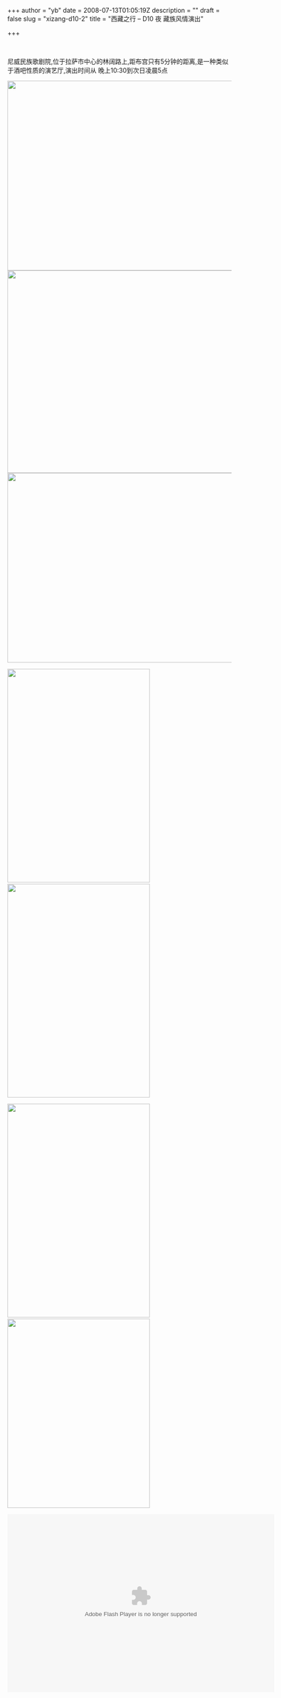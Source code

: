 +++
author = "yb"
date = 2008-07-13T01:05:19Z
description = ""
draft = false
slug = "xizang-d10-2"
title = "西藏之行 &ndash; D10 夜 藏族风情演出"

+++


&nbsp;

尼威民族歌剧院,位于拉萨市中心的林阔路上,距布宫只有5分钟的距离,是一种类似于酒吧性质的演艺厅,演出时间从
晚上10:30到次日凌晨5点

<img src="http://lh3.ggpht.com/yongbin.guo/SHhS1qiQ8KI/AAAAAAAACoU/bPPY5AESvtg/s800/IMG_2820.jpg" alt="" width="640" height="426" />

<img src="http://lh6.ggpht.com/yongbin.guo/SHhS2DfFJxI/AAAAAAAACoc/60bF3RiH5hE/s800/IMG_2825.jpg" alt="" width="640" height="455" />

<img src="http://lh3.ggpht.com/yongbin.guo/SHhS9Po2YaI/AAAAAAAACpM/K4FGZ4gGVg8/s800/IMG_2832.jpg" alt="" width="640" height="426" />

<img src="http://lh6.ggpht.com/yongbin.guo/SHhTH0Zy08I/AAAAAAAACqc/Lmtn-5wi1Ok/s800/IMG_2839.jpg" alt="" width="320" height="480" />   <img src="http://lh3.ggpht.com/yongbin.guo/SHhTPxOvYMI/AAAAAAAACrE/LG0jrNTYmgo/s800/IMG_2845.jpg" alt="" width="320" height="480" />

<img src="http://lh6.ggpht.com/yongbin.guo/SHhTRBgVZkI/AAAAAAAACrM/hiu76F3zCJs/s800/IMG_2846.jpg" alt="" width="320" height="480" />   <img src="http://lh4.ggpht.com/yongbin.guo/SHhUK13c-_I/AAAAAAAACsw/7hBlHivxp6U/s800/IMG_2842.JPG" alt="" width="320" height="425" />

<embed width="600" height="400" type="application/x-shockwave-flash" src="http://picasaweb.google.com/s/c/bin/slideshow.swf" flashvars="host=picasaweb.google.com&amp;noautoplay=1&amp;RGB=0x000000&amp;feed=http%3A%2F%2Fpicasaweb.google.com%2Fdata%2Ffeed%2Fapi%2Fuser%2Fyongbin.guo%2Falbumid%2F5222014716141538769%3Fkind%3Dphoto%26alt%3Drss%26authkey%3DsJmO13nbXrU" pluginspage="http://www.macromedia.com/go/getflashplayer"></embed>

